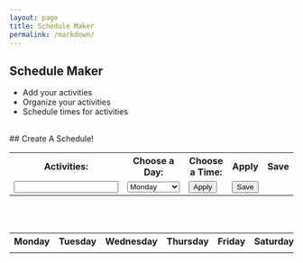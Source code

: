```yaml
---
layout: page
title: Schedule Maker
permalink: /markdown/
---
```


## Schedule Maker
  
  - Add your activities
  - Organize your activities 
  - Schedule times for activities 
<br>
## Create A Schedule!

<table width="500px">
  <tr>
    <th><label for="Activities">Activities:</label></th>
    <th><label for="weeks">Choose a Day:</label></th>
    <th><label for="Time">Choose a Time:</label></th>
    <th>Apply</th>
    <th>Save</th>
  </tr>
  <tr>
    <td><input id="input"></td>
    <td>
      <select name="week" id="week">
        <option>Monday</option>
        <option>Tuesday</option>
        <option>Wednesday</option>
        <option>Thursday</option>
        <option>Friday</option>
        <option>Saturday</option>
        <option>Sunday</option>
      </select>
    </td>
    <td><button onclick="Add()">Apply</button></td>
    <td><button>Save</button></td>
  </tr>
</table>
<br>

<div id="Days"></div>
<div id="Activities"></div>
<br>

<table>
  <tr>
    <th>Monday</th>
    <th>Tuesday</th>
    <th>Wednesday</th>
    <th>Thursday</th>
    <th>Friday</th>
    <th>Saturday</th>
    <th>Sunday</th>
  </tr>
    <tr>
    <td><div id="Monday"></div></td>
    <td><div id="Tuesday"></div></td>
    <td><div id="Wednesday"></div></td>
    <td><div id="Thursday"></div></td>
    <td><div id="Friday"></div></td>
    <td><div id="Saturday"></div></td>
    <td><div id="Sunday"></div></td>
  </tr>
</table>
<br>
<script>
  function Add(){
  var input = document.getElementById("input").value;
  var week = document.getElementById("week").value;
  switch (week) {
    case "Monday":
      var checkbox = document.createElement("check");
      checkbox.type = "checkbox";
      document.getElementById("monday").appendChild(checkbox);
      document.getElementById("monday").innerText = input + " " + document.getElementById("monday").innerText;
      break;
    case "Tuesday":
      var checkbox = document.createElement("check");
      checkbox.type = "checkbox";
      document.getElementById("tuesday").appendChild(checkbox);
      document.getElementById("tuesday").innerText = input + " " + document.getElementById("tuesday").innerText;
      break;
    case "Wednesday":
      var checkbox = document.createElement("check");
      checkbox.type = "checkbox";
      document.getElementById("wednesday").appendChild(checkbox);
      document.getElementById("wednesday").innerText = input + " " + document.getElementById("wednesday").innerText;
      break;
    case "Thursday":
      var checkbox = document.createElement("check");
      checkbox.type = "checkbox";
      document.getElementById("thursday").appendChild(checkbox);
      document.getElementById("thursday").innerText = input + " " + document.getElementById("thursday").innerText;
      break;
    case "Friday":
      var checkbox = document.createElement("check");
      checkbox.type = "checkbox";
      document.getElementById("friday").appendChild(checkbox);
      document.getElementById("friday").innerText = input + " " + document.getElementById("friday").innerText;
      break;
    case "Saturday":
      var checkbox = document.createElement("check");
      checkbox.type = "checkbox";
      document.getElementById("saturday").appendChild(checkbox);
      document.getElementById("saturday").innerText = input + " " + document.getElementById("saturday").innerText;
      break;
    case "Sunday":
      var checkbox = document.createElement("check");
      checkbox.type = "checkbox";
      document.getElementById("sunday").appendChild(checkbox);
      document.getElementById("sunday").innerText = input + " " + document.getElementById("sunday").innerText;
      break;
  }
  tasks();
}
//displays the day for the first part of daily tasks
function displayDayOfWeek() {
  var d = new Date();
  var days = ["Sunday", "Monday", "Tuesday", "Wednesday", "Thursday", "Friday", "Saturday"];
  var day = days[d.getDay()];
  document.getElementById("days").innerHTML = "Today is " + day + " these are your tasks:";
}
setInterval(displayDayOfWeek, 1000);
// takes the day and then grabs
function tasks() {
  var d = new Date();
  var days = ["Sunday", "Monday", "Tuesday", "Wednesday", "Thursday", "Friday", "Saturday"];
  var day = days[d.getDay()];
  switch (day) {
      case "Monday":
          document.getElementById("tasks").innerText = document.getElementById("monday").innerText;
          break;
      case "Tuesday":
          document.getElementById("tasks").innerText = document.getElementById("tuesday").innerText;
          break;
      case "Wednesday":
          document.getElementById("tasks").innerText = document.getElementById("wednesday").innerText;
          break;
      case "Thursday":
          document.getElementById("tasks").innerText = document.getElementById("thursday").innerText;
          break;
      case "Friday":
          document.getElementById("tasks").innerText = document.getElementById("friday").innerText;
          break;
      case "Saturday":
          document.getElementById("tasks").innerText = document.getElementById("saturday").innerText;
          break;
      case "Sunday":
          document.getElementById("tasks").innerText = document.getElementById("sunday").innerText;
          break;
  }
}
